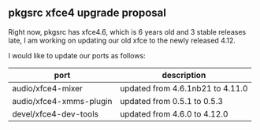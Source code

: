 ## pkgsrc xfce4 upgrade proposal

Right now, pkgsrc has xfce4.6, which is 6 years old and 3 stable releases late,
I am working on updating our old xfce to the newly released 4.12.

I would like to update our ports as follows:


port  | description 
------|-----------
audio/xfce4-mixer | updated from 4.6.1nb21 to 4.11.0
audio/xfce4-xmms-plugin | updated from 0.5.1 to 0.5.3
devel/xfce4-dev-tools | updated from 4.6.0 to 4.12.0


